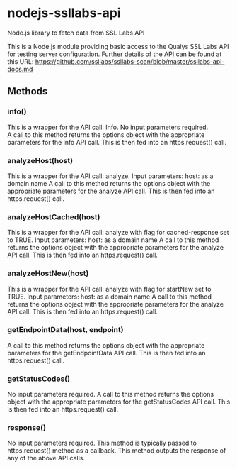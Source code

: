 # nodejs-ssllabs-api
Node.js library to fetch data from SSL Labs API

This is a Node.js module providing basic access to the Qualys SSL Labs API for testing server configuration.
Further details of the API can be found at this URL: https://github.com/ssllabs/ssllabs-scan/blob/master/ssllabs-api-docs.md

## Methods

### info()
This is a wrapper for the API call: Info.
No input parameters required.  
A call to this method returns the options object with the appropriate parameters for the info API call.  This is then fed into an https.request() call.

### analyzeHost(host)
This is a wrapper for the API call: analyze.
Input parameters: host: as a domain name
A call to this method returns the options object with the appropriate parameters for the analyze API call.  This is then fed into an https.request() call.

### analyzeHostCached(host)
This is a wrapper for the API call: analyze with flag for cached-response set to TRUE.
Input parameters: host: as a domain name
A call to this method returns the options object with the appropriate parameters for the analyze API call.  This is then fed into an https.request() call.

### analyzeHostNew(host)
This is a wrapper for the API call: analyze with flag for startNew set to TRUE.
Input parameters: host: as a domain name
A call to this method returns the options object with the appropriate parameters for the analyze API call.  This is then fed into an https.request() call.

### getEndpointData(host, endpoint)
A call to this method returns the options object with the appropriate parameters for the getEndpointData API call.  This is then fed into an https.request() call.

### getStatusCodes()
No input parameters required.
A call to this method returns the options object with the appropriate parameters for the getStatusCodes API call.  This is then fed into an https.request() call.

### response()
No input parameters required.
This method is typically passed to https.request() method as a callback.
This method outputs the response of any of the above API calls.
